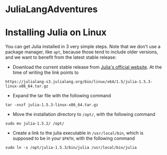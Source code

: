 # JuliaLangAdventures

# Installing Julia on Linux

You can get Julia installed in 3 very simple steps. Note that we don't use a package manager, like ```apt```, because those tend to include older versions, and we want to benefit from the latest stable release:

* Download the current stable release from [Julia's official website](https://julialang.org/downloads/#current_stable_release). At the time of writing the link points to 
```
https://julialang-s3.julialang.org/bin/linux/x64/1.5/julia-1.5.3-linux-x86_64.tar.gz
```
* Expand the tar file with the following command 
```
tar -xvzf julia-1.5.3-linux-x86_64.tar.gz
```
* Move the installation directory to ```/opt/```, with the following command 
```
sudo mv julia-1.5.2/ /opt/
```
* Create a link to the julia executable in ```/usr/local/bin```, which is supposed to be in your ```$PATH```, with the following command 
```
sudo ln -s /opt/julia-1.5.3/bin/julia /usr/local/bin/julia
```
